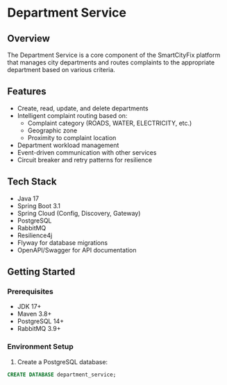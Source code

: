 # Department Service

## Overview
The Department Service is a core component of the SmartCityFix platform that manages city departments and routes complaints to the appropriate department based on various criteria.

## Features
- Create, read, update, and delete departments
- Intelligent complaint routing based on:
    - Complaint category (ROADS, WATER, ELECTRICITY, etc.)
    - Geographic zone
    - Proximity to complaint location
- Department workload management
- Event-driven communication with other services
- Circuit breaker and retry patterns for resilience

## Tech Stack
- Java 17
- Spring Boot 3.1
- Spring Cloud (Config, Discovery, Gateway)
- PostgreSQL
- RabbitMQ
- Resilience4j
- Flyway for database migrations
- OpenAPI/Swagger for API documentation

## Getting Started

### Prerequisites
- JDK 17+
- Maven 3.8+
- PostgreSQL 14+
- RabbitMQ 3.9+

### Environment Setup
1. Create a PostgreSQL database:
```sql
CREATE DATABASE department_service;